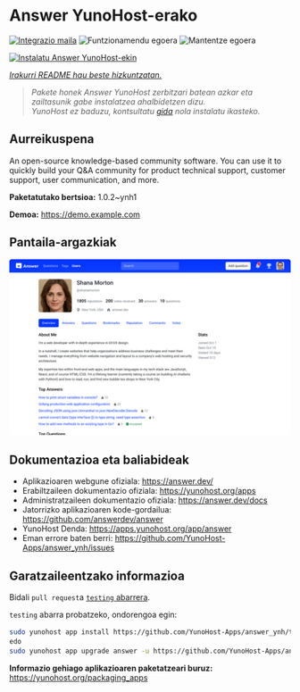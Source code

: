 <!--
Ohart ongi: README hau automatikoki sortu da <https://github.com/YunoHost/apps/tree/master/tools/readme_generator>ri esker
EZ editatu eskuz.
-->

# Answer YunoHost-erako

[![Integrazio maila](https://apps.yunohost.org/badge/integration/answer)](https://ci-apps.yunohost.org/ci/apps/answer/)
![Funtzionamendu egoera](https://apps.yunohost.org/badge/state/answer)
![Mantentze egoera](https://apps.yunohost.org/badge/maintained/answer)

[![Instalatu Answer YunoHost-ekin](https://install-app.yunohost.org/install-with-yunohost.svg)](https://install-app.yunohost.org/?app=answer)

*[Irakurri README hau beste hizkuntzatan.](./ALL_README.md)*

> *Pakete honek Answer YunoHost zerbitzari batean azkar eta zailtasunik gabe instalatzea ahalbidetzen dizu.*  
> *YunoHost ez baduzu, kontsultatu [gida](https://yunohost.org/install) nola instalatu ikasteko.*

## Aurreikuspena

An open-source knowledge-based community software. You can use it to quickly build your Q&A community for product technical support, customer support, user communication, and more.


**Paketatutako bertsioa:** 1.0.2~ynh1

**Demoa:** <https://demo.example.com>

## Pantaila-argazkiak

![Answer(r)en pantaila-argazkia](./doc/screenshots/screenshot.png)

## Dokumentazioa eta baliabideak

- Aplikazioaren webgune ofiziala: <https://answer.dev/>
- Erabiltzaileen dokumentazio ofiziala: <https://yunohost.org/apps>
- Administratzaileen dokumentazio ofiziala: <https://answer.dev/docs>
- Jatorrizko aplikazioaren kode-gordailua: <https://github.com/answerdev/answer>
- YunoHost Denda: <https://apps.yunohost.org/app/answer>
- Eman errore baten berri: <https://github.com/YunoHost-Apps/answer_ynh/issues>

## Garatzaileentzako informazioa

Bidali `pull request`a [`testing` abarrera](https://github.com/YunoHost-Apps/answer_ynh/tree/testing).

`testing` abarra probatzeko, ondorengoa egin:

```bash
sudo yunohost app install https://github.com/YunoHost-Apps/answer_ynh/tree/testing --debug
edo
sudo yunohost app upgrade answer -u https://github.com/YunoHost-Apps/answer_ynh/tree/testing --debug
```

**Informazio gehiago aplikazioaren paketatzeari buruz:** <https://yunohost.org/packaging_apps>
